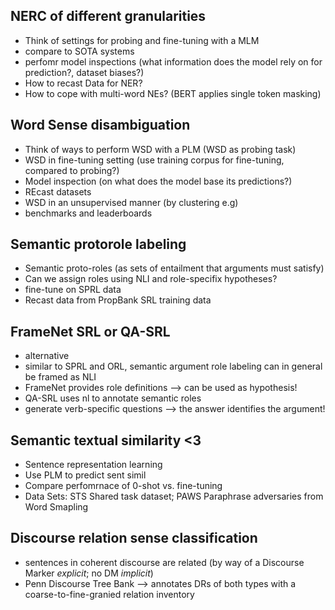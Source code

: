 __NERC of different granularities__
-
  - Think of settings for probing and fine-tuning with a MLM
  - compare to SOTA systems
  - perfomr model inspections (what information does the model rely on for prediction?, dataset biases?)
  - How to recast Data for NER?
  - How to cope with multi-word NEs? (BERT applies single token masking)
 
 __Word Sense disambiguation__
 -
  - Think of ways to perform WSD with a PLM (WSD as probing task)
  - WSD in fine-tuning setting (use training corpus for fine-tuning, compared to probing?)
  - Model inspection (on what does the model base its predictions?)
  - REcast datasets
  - WSD in an unsupervised manner (by clustering e.g)
  - benchmarks and leaderboards

__Semantic protorole labeling__
-
  - Semantic proto-roles (as sets of entailment that arguments must satisfy)
  - Can we assign roles using NLI and role-specifix hypotheses?
  - fine-tune on SPRL data
  - Recast data from PropBank SRL training data

__FrameNet SRL or QA-SRL__
-
  - alternative
  - similar to SPRL and ORL, semantic argument role labeling can in general be framed as NLI
  - FrameNet provides role definitions --> can be used as hypothesis!
  - QA-SRL uses nl to annotate semantic roles
  - generate verb-specific questions --> the answer identifies the argument!

__Semantic textual similarity <3__
-
  - Sentence representation learning
  - Use PLM to predict sent simil
  - Compare perfomrnace of 0-shot vs. fine-tuning
  - Data Sets: STS Shared task dataset; PAWS Paraphrase adversaries from Word Smapling

__Discourse relation sense classification__
-
  - sentences in coherent discourse are related (by way of a Discourse Marker _explicit_; no DM _implicit_)
  - Penn Discourse Tree Bank --> annotates DRs of both types with a coarse-to-fine-granied relation inventory
